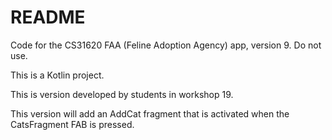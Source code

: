 # README

Code for the CS31620 FAA (Feline Adoption Agency) app, version 9. Do not use.

This is a Kotlin project.

This is version developed by students in workshop 19.

This version will add an AddCat fragment that is activated 
when the CatsFragment FAB is pressed. 